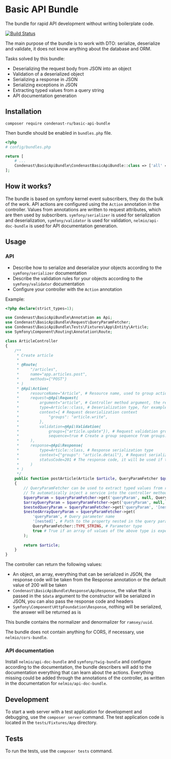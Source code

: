 # Basic API Bundle
The bundle for rapid API development without writing boilerplate code.

[![Build Status](https://travis-ci.com/CondeNastDigitalRU/BasicApiBundle.svg?branch=master)](https://travis-ci.com/CondeNastDigitalRU/BasicApiBundle)

The main purpose of the bundle is to work with DTO: serialize, deserialize and validate, it does not know anything about the database and ORM.

Tasks solved by this bundle:
* Deserializing the request body from JSON into an object
* Validation of a deserialized object
* Serializing a response in JSON
* Serializing exceptions in JSON
* Extracting typed values from a query string
* API documentation generation

## Installation
```shell script
composer require condenast-ru/basic-api-bundle
```

Then bundle should be enabled in `bundles.php` file.

```php
<?php
# config/bundles.php

return [
    # ...
    Condenast\BasicApiBundle\CondenastBasicApiBundle::class => ['all' => true],
];
```

## How it works?
The bundle is based on symfony kernel event subscribers, they do the bulk of the work.
API actions are configured using the `Action` annotation in the controller.
Values from annotations are written to request attributes, which are then used by subscribers.
`symfony/serializer` is used for serialization and deserialization,
`symfony/validator` is used for validation,
`nelmio/api-doc-bundle` is used for API documentation generation.

## Usage
### API
* Describe how to serialize and deserialize your objects according to the `symfony/serializer` documentation
* Describe the validation rules for your objects according to the `symfony/validator` documentation
* Configure your controller with the `Action` annotation

Example:
```php
<?php declare(strict_types=1);

use Condenast\BasicApiBundle\Annotation as Api;
use Condenast\BasicApiBundle\Request\QueryParamFetcher;
use Condenast\BasicApiBundle\Tests\Fixtures\App\Entity\Article;
use Symfony\Component\Routing\Annotation\Route;

class ArticleController
{
    /**
     * Create article
     *
     * @Route(
     *     "/articles",
     *     name="app.articles.post",
     *     methods={"POST"}
     * )
     * @Api\Action(
     *     resourceName="Article", # Resource name, used to group actions in the documentation
     *     request=@Api\Request(
     *         argument="article", # Controller method argument, the result of deserialization will be passed there
     *         type=Article::class, # Deserialization type, for example, Article or Article[] for an array of articles
     *         context={ # Request deserialization context
     *             "groups": "article.write",
     *         },
     *         validation=@Api\Validation(
     *             groups={"article.update"}), # Request validation groups
     *             sequence=true # Create a group sequence from groups. Default value is false
     *     ),
     *     response=@Api\Response(
     *         type=Article::class, # Response serialization type
     *         context={"groups": "article.detail"}, # Request serialization context
     *         statusCode=201 # The response code, it will be used if the controller returns something that is not an Symfony\Component\HttpFoundation\Response instance. Default value is 200
     *     )
     * )
     */
    public function postArticle(Article $article, QueryParamFetcher $queryParamFetcher): Article
    {
        // QueryParamFetcher can be used to extract typed values from request query parameters
        // To automatically inject a service into the controller method, add the `controller.service_arguments` tag in the service definition of your controller
        $queryParam = $queryParamFetcher->get('queryParam', null, QueryParamFetcher::TYPE_INT);
        $arrayQueryParam = $queryParamFetcher->get('queryParam', null, QueryParamFetcher::TYPE_INT, true);
        $nestedQueryParam = $queryParamFetcher->get('queryParam', '[nested]', QueryParamFetcher::TYPE_STRING);
        $nestedArrayQueryParam = $queryParamFetcher->get(
            'queryParam', # Query parameter name
            '[nested]', # Path to the property nested in the query parameter. Symfony PropertyAccessor notation is used
            QueryParamFetcher::TYPE_STRING, # Parameter type
            true # True if an array of values of the above type is expected
        );
                
        return $article;
    }
}
```

The controller can return the following values:
* An object, an array, everything that can be serialized in JSON, the response code will be taken from the Response annotation or the default value of 200 will be taken
* `Condenast\BasicApiBundle\Response\ApiResponse`, the value that is passed in the `$data` argument to the constructor will be serialized in JSON, you can also pass the response code and headers
* `Symfony\Component\HttpFoundation\Response`, nothing will be serialized, the answer will be returned as is

This bundle contains the normalizer and denormalizer for `ramsey/uuid`.

The bundle does not contain anything for CORS, if necessary, use `nelmio/cors-bundle`.

### API documentation
Install `nelmio/api-doc-bundle` and `symfony/twig-bundle` and configure according to the documentation,
the bundle describers will add to the documentation everything that can learn about the actions.
Everything missing could be added through the annotations of the controller, as written in the documentation for `nelmio/api-doc-bundle`.

## Development
To start a web server with a test application for development and debugging, use the `composer server` command.
The test application code is located in the `tests/Fixtures/App` directory.

## Tests
To run the tests, use the `composer tests` command.